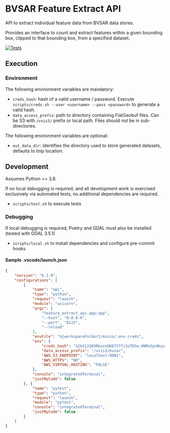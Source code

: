 # BVSAR Feature Extract API
API to extract individual feature data from BVSAR data stores.

Provides an interface to count and extract features within a given bounding box, clipped to that bounding box, from a specified dataset.

[![Tests](https://github.com/tomfumb/BVSAR-feature-extract/actions/workflows/tests.yml/badge.svg?branch=main)](https://github.com/tomfumb/BVSAR-feature-extract/actions/workflows/tests.yml)

## Execution
### Environment
The following environment variables are mandatory:
- `creds_hash`: hash of a valid username / password. Execute `scripts/creds.sh --user <username> --pass <password>` to generate a valid hash.
- `data_access_prefix`: path to directory containing FlatGeobuf files. Can be S3 with `/vsis3/` prefix or local path. Files should not be in sub-directories.

The following environment variables are optional:
- `out_data_dir`: identifies the directory used to store generated datasets, defaults to tmp location.

## Development
Assumes Python >= 3.8.

If no local debugging is required, and all development work is exercised exclusively via automated tests, no additional dependencies are required.
- `scripts/test.sh` to execute tests

### Debugging
If local debugging is required, Poetry and GDAL must also be installed (tested with GDAL 3.5.1)
- `scripts/local.sh` to install dependencies and configure pre-commit hooks

#### Sample .vscode/launch.json
```json
{
    "version": "0.2.0",
    "configurations": [
        {
            "name": "api",
            "type": "python",
            "request": "launch",
            "module": "uvicorn",
            "args": [
                "feature_extract_api.app:app",
                "--host", "0.0.0.0",
                "--port", "8123",
                "--reload"
            ],
            "envFile": "${workspaceFolder}/minio/.env.creds",
            "env": {
                "creds_hash": "$2b$12$85MauznOKD7Y7fi2oTDSw.HNMu5pnWvyqpd/6/WPVhMjafa3ztkTu",
                "data_access_prefix": "/vsis3/bvsar",
                "AWS_S3_ENDPOINT": "localhost:9001",
                "AWS_HTTPS": "NO",
                "AWS_VIRTUAL_HOSTING": "FALSE"
            },
            "console": "integratedTerminal",
            "justMyCode": false
        }, {
            "name": "pytest",
            "type": "python",
            "request": "launch",
            "module": "pytest",
            "console": "integratedTerminal",
            "justMyCode": false
        }
    ]
}
```